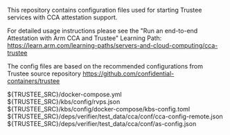 
This repository contains configuration files used for
starting Trustee services with CCA attestation support.

For detailed usage instructions please see
the "Run an end-to-end Attestation with Arm CCA and Trustee" Learning Path:
https://learn.arm.com/learning-paths/servers-and-cloud-computing/cca-trustee

The config files are based on the recommended configurations
from Trustee source repository https://github.com/confidential-containers/trustee

${TRUSTEE_SRC}/docker-compose.yml
${TRUSTEE_SRC}/kbs/config/rvps.json
${TRUSTEE_SRC}/kbs/config/docker-compose/kbs-config.toml
${TRUSTEE_SRC}/deps/verifier/test_data/cca/conf/cca-config-remote.json
${TRUSTEE_SRC}/deps/verifier/test_data/cca/conf/as-config.json
